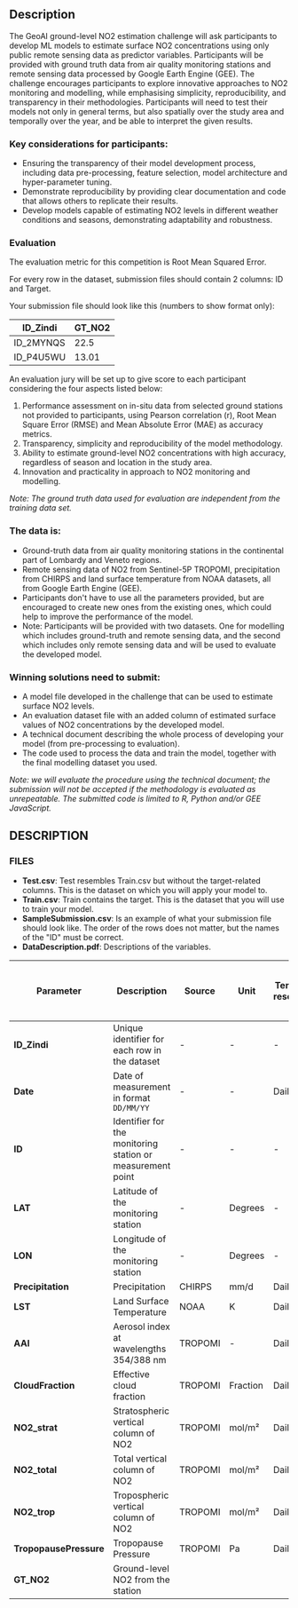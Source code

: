 ## Description
The GeoAI ground-level NO2 estimation challenge will ask participants to develop ML models to estimate surface NO2 concentrations using only public remote sensing data as predictor variables. Participants will be provided with ground truth data from air quality monitoring stations and remote sensing data processed by Google Earth Engine (GEE). The challenge encourages participants to explore innovative approaches to NO2 monitoring and modelling, while emphasising simplicity, reproducibility, and transparency in their methodologies. Participants will need to test their models not only in general terms, but also spatially over the study area and temporally over the year, and be able to interpret the given results.

### Key considerations for participants:
- Ensuring the transparency of their model development process, including data pre-processing, feature selection, model architecture and hyper-parameter tuning.
- Demonstrate reproducibility by providing clear documentation and code that allows others to replicate their results.
- Develop models capable of estimating NO2 levels in different weather conditions and seasons, demonstrating adaptability and robustness.

### Evaluation
The evaluation metric for this competition is Root Mean Squared Error.

For every row in the dataset, submission files should contain 2 columns: ID and Target.

Your submission file should look like this (numbers to show format only):

| ID_Zindi | GT_NO2 |
|----------|--------|
| ID_2MYNQS| 22.5   |
| ID_P4U5WU| 13.01  |

An evaluation jury will be set up to give score to each participant considering the four aspects listed below:

1. Performance assessment on in-situ data from selected ground stations not provided to participants, using Pearson correlation (r), Root Mean Square Error (RMSE) and Mean Absolute Error (MAE) as accuracy metrics.
2. Transparency, simplicity and reproducibility of the model methodology.
3. Ability to estimate ground-level NO2 concentrations with high accuracy, regardless of season and location in the study area.
4. Innovation and practicality in approach to NO2 monitoring and modelling.

*Note: The ground truth data used for evaluation are independent from the training data set.*

### The data is:
- Ground-truth data from air quality monitoring stations in the continental part of Lombardy and Veneto regions.
- Remote sensing data of NO2 from Sentinel-5P TROPOMI, precipitation from CHIRPS and land surface temperature from NOAA datasets, all from Google Earth Engine (GEE).
- Participants don't have to use all the parameters provided, but are encouraged to create new ones from the existing ones, which could help to improve the performance of the model.
- Note: Participants will be provided with two datasets. One for modelling which includes ground-truth and remote sensing data, and the second which includes only remote sensing data and will be used to evaluate the developed model.

### Winning solutions need to submit:
- A model file developed in the challenge that can be used to estimate surface NO2 levels.
- An evaluation dataset file with an added column of estimated surface values of NO2 concentrations by the developed model.
- A technical document describing the whole process of developing your model (from pre-processing to evaluation).
- The code used to process the data and train the model, together with the final modelling dataset you used.
 
*Note: we will evaluate the procedure using the technical document; the submission will not be accepted if the methodology is evaluated as unrepeatable. The submitted code is limited to R, Python and/or GEE JavaScript.*

## DESCRIPTION
### FILES
- **Test.csv**: Test resembles Train.csv but without the target-related columns. This is the dataset on which you will apply your model to.
- **Train.csv**: Train contains the target. This is the dataset that you will use to train your model.
- **SampleSubmission.csv**: Is an example of what your submission file should look like. The order of the rows does not matter, but the names of the "ID" must be correct.
- **DataDescription.pdf**: Descriptions of the variables.

| Parameter             | Description                                                           | Source    | Unit       | Temporal resolution | Spatial resolution | % of missing values in modelling dataset |
|-----------------------|-----------------------------------------------------------------------|-----------|------------|---------------------|--------------------|------------------------------------------|
| **ID_Zindi**          | Unique identifier for each row in the dataset                         | -         | -          | -                   | -                  | 0%                                       |
| **Date**              | Date of measurement in format `DD/MM/YY`                              | -         | -          | Daily               | -                  | 0%                                       |
| **ID**                | Identifier for the monitoring station or measurement point            | -         | -          | -                   | -                  | 0%                                       |
| **LAT**               | Latitude of the monitoring station                                    | -         | Degrees    | -                   | -                  | 0%                                       |
| **LON**               | Longitude of the monitoring station                                   | -         | Degrees    | -                   | -                  | 0%                                       |
| **Precipitation**     | Precipitation                                                        | CHIRPS    | mm/d       | Daily               | 5566m              | 0%                                       |
| **LST**               | Land Surface Temperature                                             | NOAA      | K          | Daily               | 1000m              | 46%                                      |
| **AAI**               | Aerosol index at wavelengths 354/388 nm                              | TROPOMI   | -          | Daily               | 1113.2m            | 15%                                      |
| **CloudFraction**     | Effective cloud fraction                                             | TROPOMI   | Fraction   | Daily               | 1113.2m            | 15%                                      |
| **NO2_strat**         | Stratospheric vertical column of NO2                                 | TROPOMI   | mol/m²     | Daily               | 1113.2m            | 15%                                      |
| **NO2_total**         | Total vertical column of NO2                                         | TROPOMI   | mol/m²     | Daily               | 1113.2m            | 15%                                      |
| **NO2_trop**          | Tropospheric vertical column of NO2                                  | TROPOMI   | mol/m²     | Daily               | 1113.2m            | 41%                                      |
| **TropopausePressure**| Tropopause Pressure                                                  | TROPOMI   | Pa         | Daily               | 1113.2m            | 15%                                      |
| **GT_NO2**            | Ground-level NO2 from the station   
